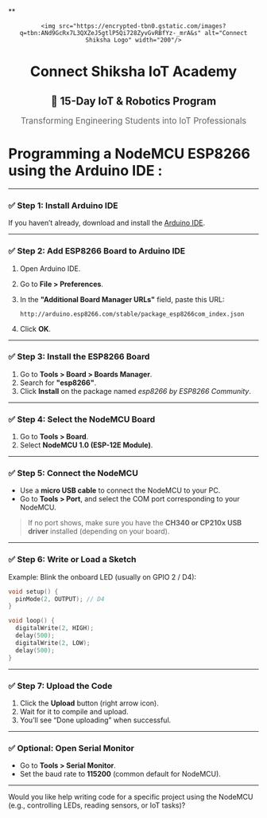 **<div align="center">
  `<img src="https://encrypted-tbn0.gstatic.com/images?q=tbn:ANd9GcRx7L3QXZeJ5gtlP5Qi728ZyvGvRBfYz-_mrA&s" alt="Connect Shiksha Logo" width="200"/>`
  
  # Connect Shiksha IoT Academy
  ## 🔧 15-Day IoT & Robotics Program
  
  <p align="center" style="font-size: 1.2em; color: #666;">
    Transforming Engineering Students into IoT Professionals
  </p>
</div>

# Programming a NodeMCU ESP8266 using the Arduino IDE :

---

### ✅ Step 1: **Install Arduino IDE**

If you haven’t already, download and install the [Arduino IDE](https://www.arduino.cc/en/software).

---

### ✅ Step 2: **Add ESP8266 Board to Arduino IDE**

1. Open Arduino IDE.
2. Go to **File > Preferences**.
3. In the **"Additional Board Manager URLs"** field, paste this URL:

   ```
   http://arduino.esp8266.com/stable/package_esp8266com_index.json
   ```
4. Click **OK**.

---

### ✅ Step 3: **Install the ESP8266 Board**

1. Go to **Tools > Board > Boards Manager**.
2. Search for **"esp8266"**.
3. Click **Install** on the package named *esp8266 by ESP8266 Community*.

---

### ✅ Step 4: **Select the NodeMCU Board**

1. Go to **Tools > Board**.
2. Select **NodeMCU 1.0 (ESP-12E Module)**.

---

### ✅ Step 5: **Connect the NodeMCU**

* Use a **micro USB cable** to connect the NodeMCU to your PC.
* Go to **Tools > Port**, and select the COM port corresponding to your NodeMCU.

> If no port shows, make sure you have the **CH340 or CP210x USB driver** installed (depending on your board).

---

### ✅ Step 6: **Write or Load a Sketch**

Example: Blink the onboard LED (usually on GPIO 2 / D4):

```cpp
void setup() {
  pinMode(2, OUTPUT); // D4
}

void loop() {
  digitalWrite(2, HIGH);
  delay(500);
  digitalWrite(2, LOW);
  delay(500);
}
```

---

### ✅ Step 7: **Upload the Code**

1. Click the **Upload** button (right arrow icon).
2. Wait for it to compile and upload.
3. You’ll see “Done uploading” when successful.

---

### ✅ Optional: **Open Serial Monitor**

* Go to **Tools > Serial Monitor**.
* Set the baud rate to **115200** (common default for NodeMCU).

---

Would you like help writing code for a specific project using the NodeMCU (e.g., controlling LEDs, reading sensors, or IoT tasks)?
